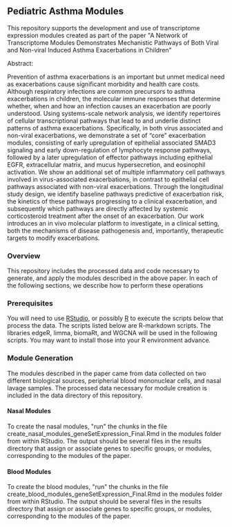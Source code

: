 ## Pediatric Asthma Modules

This repository supports the development and use of transcriptome expression modules created as part of the paper
  "A Network of Transcriptome Modules Demonstrates Mechanistic Pathways of Both Viral and Non-viral Induced Asthma Exacerbations in Children"
  
Abstract:

Prevention of asthma exacerbations is an important but unmet medical need as exacerbations cause significant morbidity and health care costs. Although respiratory infections are common precursors to asthma exacerbations in children, the molecular immune responses that determine whether, when and how an infection causes an exacerbation are poorly understood. Using systems-scale network analysis, we identify repertoires of cellular transcriptional pathways that lead to and underlie distinct patterns of asthma exacerbations. Specifically, in both virus associated and non-viral exacerbations, we demonstrate a set of “core” exacerbation modules, consisting of early upregulation of epithelial associated SMAD3 signaling and early down-regulation of lymphocyte response pathways, followed by a later upregulation of effector pathways including epithelial EGFR, extracellular matrix, and mucus hypersecretion, and eosinophil activation. We show an additional set of multiple inflammatory cell pathways involved in virus-associated exacerbations, in contrast to epithelial cell pathways associated with non-viral exacerbations. Through the longitudinal study design, we identify baseline pathways predictive of exacerbation risk, the kinetics of these pathways progressing to a clinical exacerbation, and subsequently which pathways are directly affected by systemic corticosteroid treatment after the onset of an exacerbation. Our work introduces an in vivo molecular platform to investigate, in a clinical setting, both the mechanisms of disease pathogenesis and, importantly, therapeutic targets to modify exacerbations.

### Overview

This repository includes the processed data and code necessary to generate, and apply the modules described in the above paper.  In each of the following sections, we describe how to perform these operations

### Prerequisites

You will need to use [RStudio](https://www.rstudio.com), or possibly [R](https://www.r-project.org) to execute the scripts below that process the data.  The scripts listed below are R-markdown scripts.  The libraries edgeR, limma, biomaRt, and WGCNA will be used in the following scripts.  You may want to install those into your R environment advance.

### Module Generation

The modules described in the paper came from data collected on two different biological sources, peripherial blood mononuclear cells, and nasal lavage samples.  The processed data necessary for module creation is included in the data directory of this repository.

#### Nasal Modules

To create the nasal modules, "run" the chunks in the file create_nasal_modules_geneSetExpression_Final.Rmd in the modules folder from within RStudio.
The output should be several files in the results directory that assign or associate genes to specific groups, or modules, corresponding to the modules of the paper.

#### Blood Modules

To create the blood modules, "run" the chunks in the file create_blood_modules_geneSetExpression_Final.Rmd in the modules folder from within RStudio.
The output should be several files in the results directory that assign or associate genes to specific groups, or modules, corresponding to the modules of the paper.
